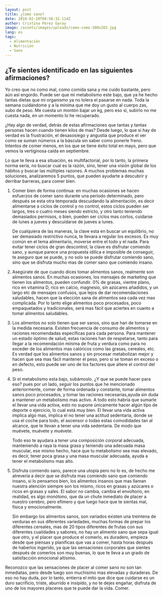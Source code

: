 ```yaml
---
layout: post
title: ¿Como sano?
date: 2018-02-20T08:58:32.114Z
author: Cristina Pérez Garay
image: /assets/images/uploads/como-como-300x203.jpg
lang: es
tags:
  - Alimentación
  - Nutrición
  - Sano
---
```

## ¿Te sientes identificado en las siguientes afirmaciones?


Yo creo que no como mal, como comida sana y me cuido bastante, pero aún así engordo. Puede ser que mi metabolismo este bajo, que ya he hecho tantas dietas que mi organismo ya no tolera el pasarse en nada. Toda la semana cuidándome y a la mínima que me doy un gusto al cuerpo zas, subo de peso. Me cuesta un montón bajar un kg, pero eso si, subirlo no me cuesta nada, en un momento lo he recuperado.

¿Hay algo de verdad, detrás de estas afirmaciones que tantas y tantas personas hacen cuando tienen kilos de mas? Desde luego, lo que si hay de verdad es la frustración, el desasosiego y angustia que produce el ver como se suman números a la báscula sin saber como ponerle freno. Intentos de comer menos, en los que se tiene éxito total en mayo, pero que vemos la vertiginosa caída en septiembre.

Lo que te lleva a esa situación, es multifactorial, por lo tanto, la primera norma sería, no buscar cual es la razón, sino, tener una visión global de los hábitos y buscar las múltiples razones.  A muchos problemas muchas soluciones, analizaremos 5 puntos, que pueden ayudarte a descubrir y derribar barreras, para comer bien.

1. Comer bien de forma continua: en muchas ocasiones se hacen esfuerzos de comer sano durante una periodo determinado, pero después se esta otra temporada descuidando la alimentación, es decir alimentarse a ciclos de control y no control, estos ciclos pueden ser largos, tres o cuatro meses siendo estricto, y otro tanto teniendo demasiados permisos, o bien, pueden ser ciclos mas cortos, cuidarse de lunes a jueves y descuidarse de jueves a lunes.

   De cualquiera de las maneras, la clave esta en buscar un equilibrio, no ser demasiado restrictivo nunca, te llevara a regular los excesos. Es muy común en el tema alimentario, moverse entre el todo y el nada. Para evitar tener ciclos de gran descontrol, la clave es disfrutar comiendo sano, y aunque parece una propuesta idilica e imposible de conseguir, te aseguro que se puede, y no solo se puede disfrutar comiendo sano, sino que se disfruta mucho mas de comer sano que comiendo insano.

2. Asegúrate de que cuando dices tomar alimentos sanos, realmente son alimentos sanos. En muchas ocasiones, los mensajes de marketing que tienen los alimentos, pueden confundir. 0% de grasas, vientre plano, rico en vitamina D, rico en calcio, magnesio, sin azúcares añadidos, y un largo etc de mensajes confusos, que lejos de dar recomendaciones saludables, hacen que la elección sana de alimentos sea cada vez mas complicada. Por lo tanto elige alimentos poco procesados, poco empaquetados y tradicionales, será mas fácil que aciertes en cuanto a tomar alimentos saludables.

3. Los alimentos no solo tienen que ser sanos, sino que han de tomarse en la medida necesaria. Existen frecuencia de consumo de alimentos y raciones recomendadas específicas para cada persona. Para mantener un estado óptimo de salud, estas raciones han de respetarse, tanto para llegar a la recomendación mínima de fruta y verdura como para no exceder de los alimentos mas calóricos como las grasas, cereales, etc. Es verdad que los alimentos sanos y sin procesar metabolizan mejor y hacen que sea mas fácil mantener el peso, pero si se toman en exceso o en defecto, esto puede ser uno de los factores que altere el control del peso.

4. Si el metabolismo esta bajo, subámoslo. ¿Y que se puede hacer para eso? pues por un lado, seguir los puntos que he mencionado anteriormente, comer de forma ordenada y constante, tomar alimentos sanos poco procesados, y tomar las raciones necesarias,ayuda sin duda a mantener un metabolismo mas activo. A todo esto habría que sumarle el llevar una vida activa, esto no supone únicamente hacer algún tipo de deporte o ejercicio, lo cual está muy bien. El llevar una vida activa implica algo mas, implica el no tener una actitud sedentaria, donde se usa el coche para todo, el ascensor o todas estas comodidades tan al alcance, que te llevan a tener una vida sedentaria. De modo que muévete, muévete y muévete.

   Todo eso te ayudara a tener una composición corporal adecuada, manteniendo a raya la masa grasa y teniendo una adecuada masa muscular, ese mismo hecho, hace que tu metabolismo sea mas elevado, es decir, tener poca grasa y una masa muscular adecuada, ayuda a tener el metabolismo mas alto.

5. Disfruta comiendo sano, parece una utopía pero no lo es, de hecho me atrevería a decir que se disfruta mas comiendo sano que comiendo insano, si lo pensamos bien, los alimentos insanos que mas llaman nuestra atención siempre son los mismo, ricos en grasas y azúcares o ricos en grasas  y sales. El sabor no cambia, cambia el envoltorio, en realidad, es algo monótono, que da un chute inmediato de placer a nuestro cerebro, pero efímero y que luego hace que te sientas mal, física y emocionalmente.

   Sin embargo los alimentos sanos, son variados existen una treintena de verduras en sus diferentes variedades, muchas formas de prepar los diferentes cereales, mas de 20 tipos diferentes de frutas con sus diferentes cualidades y sabores, no hay un alimento sano que sepa igual que otro, y el placer que produce el comerlo, es duradero, empieza desde que piensas y planificas que vas a comer, hasta horas después de haberlos ingerido, ya que las sensaciones corporales que sientes después de comerlos son muy buenas, lo que te lleva a un grado de satisfacción emocional altísimo.

Reconozco que las sensaciones de placer al comer sano no son tan inmediatas, pero desde luego son muchísimo mas elevadas y duraderas. De eso no hay duda, por lo tanto, entierra el mito que dice que cuidarse es un duro sacrificio, triste, aburrido e insípido, y no te dejes engañar, disfruta de uno de los mayores placeres que te puede dar la vida. Comer.
